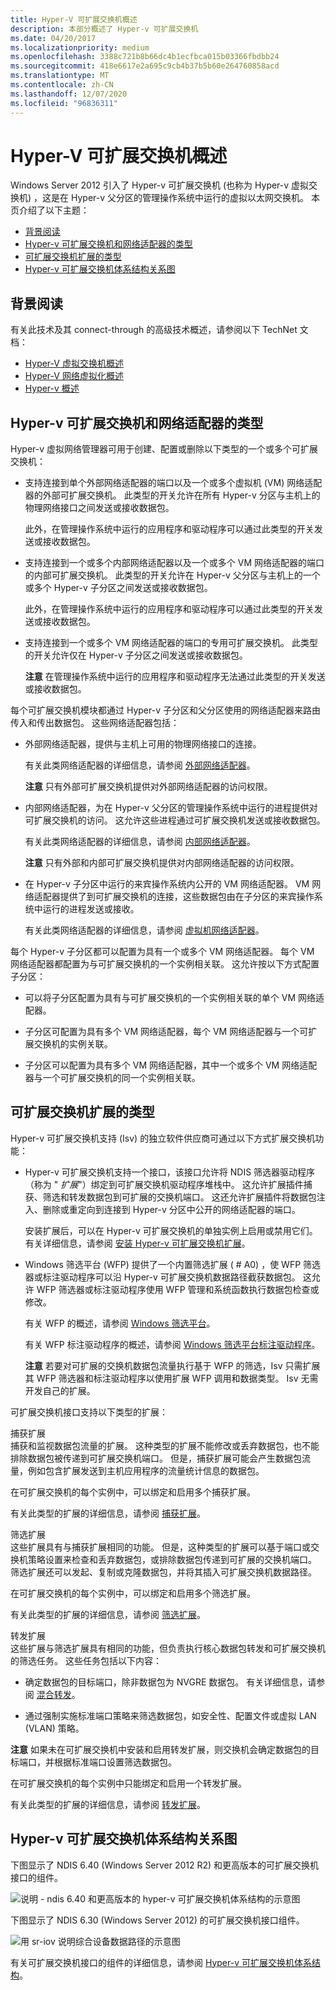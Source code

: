```yaml
---
title: Hyper-V 可扩展交换机概述
description: 本部分概述了 Hyper-v 可扩展交换机
ms.date: 04/20/2017
ms.localizationpriority: medium
ms.openlocfilehash: 3388c721b8b66dc4b1ecfbca015b03366fbdbb24
ms.sourcegitcommit: 418e6617e2a695c9cb4b37b5b60e264760858acd
ms.translationtype: MT
ms.contentlocale: zh-CN
ms.lasthandoff: 12/07/2020
ms.locfileid: "96836311"
---
```

# <a name="overview-of-the-hyper-v-extensible-switch"></a>Hyper-V 可扩展交换机概述

Windows Server 2012 引入了 Hyper-v 可扩展交换机 (也称为 Hyper-v 虚拟交换机) ，这是在 Hyper-v 父分区的管理操作系统中运行的虚拟以太网交换机。 本页介绍了以下主题：

- [背景阅读](#background-reading)
- [Hyper-v 可扩展交换机和网络适配器的类型](#types-of-hyper-v-extensible-switches-and-network-adapters)
- [可扩展交换机扩展的类型](#types-of-extensible-switch-extensions)
- [Hyper-v 可扩展交换机体系结构关系图](#hyper-v-extensible-switch-architectural-diagrams)

## <a name="background-reading"></a>背景阅读

有关此技术及其 connect-through 的高级技术概述，请参阅以下 TechNet 文档：

- [Hyper-V 虚拟交换机概述](/previous-versions/windows/it-pro/windows-server-2012-R2-and-2012/hh831823(v=ws.11))
- [Hyper-V 网络虚拟化概述](/previous-versions/windows/it-pro/windows-server-2012-R2-and-2012/jj134230(v=ws.11))
- [Hyper-v 概述](/previous-versions/windows/it-pro/windows-server-2012-R2-and-2012/hh831531(v=ws.11))

## <a name="types-of-hyper-v-extensible-switches-and-network-adapters"></a>Hyper-v 可扩展交换机和网络适配器的类型

Hyper-v 虚拟网络管理器可用于创建、配置或删除以下类型的一个或多个可扩展交换机：

- 支持连接到单个外部网络适配器的端口以及一个或多个虚拟机 (VM) 网络适配器的外部可扩展交换机。 此类型的开关允许在所有 Hyper-v 分区与主机上的物理网络接口之间发送或接收数据包。

    此外，在管理操作系统中运行的应用程序和驱动程序可以通过此类型的开关发送或接收数据包。

- 支持连接到一个或多个内部网络适配器以及一个或多个 VM 网络适配器的端口的内部可扩展交换机。 此类型的开关允许在 Hyper-v 父分区与主机上的一个或多个 Hyper-v 子分区之间发送或接收数据包。

    此外，在管理操作系统中运行的应用程序和驱动程序可以通过此类型的开关发送或接收数据包。

- 支持连接到一个或多个 VM 网络适配器的端口的专用可扩展交换机。 此类型的开关允许仅在 Hyper-v 子分区之间发送或接收数据包。

    **注意**  在管理操作系统中运行的应用程序和驱动程序无法通过此类型的开关发送或接收数据包。

每个可扩展交换机模块都通过 Hyper-v 子分区和父分区使用的网络适配器来路由传入和传出数据包。 这些网络适配器包括：

- 外部网络适配器，提供与主机上可用的物理网络接口的连接。

    有关此类网络适配器的详细信息，请参阅 [外部网络适配器](./external-network-adapters.md)。

    **注意**  只有外部可扩展交换机提供对外部网络适配器的访问权限。

- 内部网络适配器，为在 Hyper-v 父分区的管理操作系统中运行的进程提供对可扩展交换机的访问。 这允许这些进程通过可扩展交换机发送或接收数据包。

    有关此类网络适配器的详细信息，请参阅 [内部网络适配器](./internal-network-adapters.md)。

    **注意**  只有外部和内部可扩展交换机提供对内部网络适配器的访问权限。

- 在 Hyper-v 子分区中运行的来宾操作系统内公开的 VM 网络适配器。 VM 网络适配器提供了到可扩展交换机的连接，这些数据包由在子分区的来宾操作系统中运行的进程发送或接收。

    有关此类网络适配器的详细信息，请参阅 [虚拟机网络适配器](./virtual-machine-network-adapters.md)。

每个 Hyper-v 子分区都可以配置为具有一个或多个 VM 网络适配器。 每个 VM 网络适配器都配置为与可扩展交换机的一个实例相关联。 这允许按以下方式配置子分区：

- 可以将子分区配置为具有与可扩展交换机的一个实例相关联的单个 VM 网络适配器。

- 子分区可配置为具有多个 VM 网络适配器，每个 VM 网络适配器与一个可扩展交换机的实例关联。

- 子分区可以配置为具有多个 VM 网络适配器，其中一个或多个 VM 网络适配器与一个可扩展交换机的同一个实例相关联。

## <a name="types-of-extensible-switch-extensions"></a>可扩展交换机扩展的类型

Hyper-v 可扩展交换机支持 (Isv) 的独立软件供应商可通过以下方式扩展交换机功能：

- Hyper-v 可扩展交换机支持一个接口，该接口允许将 NDIS 筛选器驱动程序（称为 " *扩展*"）绑定到可扩展交换机驱动程序堆栈中。 这允许扩展插件捕获、筛选和转发数据包到可扩展的交换机端口。 这还允许扩展插件将数据包注入、删除或重定向到连接到 Hyper-v 分区中公开的网络适配器的端口。

    安装扩展后，可以在 Hyper-v 可扩展交换机的单独实例上启用或禁用它们。 有关详细信息，请参阅 [安装 Hyper-v 可扩展交换机扩展](./installing-hyper-v-extensible-switch-extensions.md)。

- Windows 筛选平台 (WFP) 提供了一个内置筛选扩展 ( # A0) ，使 WFP 筛选器或标注驱动程序可以沿 Hyper-v 可扩展交换机数据路径截获数据包。 这允许 WFP 筛选器或标注驱动程序使用 WFP 管理和系统函数执行数据包检查或修改。

    有关 WFP 的概述，请参阅 [Windows 筛选平台](./porting-packet-processing-drivers-and-apps-to-wfp.md)。

    有关 WFP 标注驱动程序的概述，请参阅 [Windows 筛选平台标注驱动程序](./windows-filtering-platform-callout-drivers2.md)。

    **注意**  若要对可扩展的交换机数据包流量执行基于 WFP 的筛选，Isv 只需扩展其 WFP 筛选器和标注驱动程序以使用扩展 WFP 调用和数据类型。 Isv 无需开发自己的扩展。

可扩展交换机接口支持以下类型的扩展：

<a href="" id="capturing-extensions"></a>捕获扩展  
捕获和监视数据包流量的扩展。 这种类型的扩展不能修改或丢弃数据包，也不能排除数据包被传递到可扩展交换机端口。 但是，捕获扩展可能会产生数据包流量，例如包含扩展发送到主机应用程序的流量统计信息的数据包。

在可扩展交换机的每个实例中，可以绑定和启用多个捕获扩展。

有关此类型的扩展的详细信息，请参阅 [捕获扩展](./capturing-extensions.md)。

<a href="" id="filtering-extensions"></a>筛选扩展  
这些扩展具有与捕获扩展相同的功能。 但是，这种类型的扩展可以基于端口或交换机策略设置来检查和丢弃数据包，或排除数据包传递到可扩展的交换机端口。 筛选扩展还可以发起、复制或克隆数据包，并将其插入可扩展交换机数据路径。

在可扩展交换机的每个实例中，可以绑定和启用多个筛选扩展。

有关此类型的扩展的详细信息，请参阅 [筛选扩展](./filtering-extensions.md)。

<a href="" id="forwarding-extensions"></a>转发扩展  
这些扩展与筛选扩展具有相同的功能，但负责执行核心数据包转发和可扩展交换机的筛选任务。 这些任务包括以下内容：

- 确定数据包的目标端口，除非数据包为 NVGRE 数据包。 有关详细信息，请参阅 [混合转发](./hybrid-forwarding.md)。

- 通过强制实施标准端口策略来筛选数据包，如安全性、配置文件或虚拟 LAN (VLAN) 策略。

**注意**  如果未在可扩展交换机中安装和启用转发扩展，则交换机会确定数据包的目标端口，并根据标准端口设置筛选数据包。

在可扩展交换机的每个实例中只能绑定和启用一个转发扩展。

有关此类型的扩展的详细信息，请参阅 [转发扩展](./filtering-extensions.md)。

## <a name="hyper-v-extensible-switch-architectural-diagrams"></a>Hyper-v 可扩展交换机体系结构关系图

下图显示了 NDIS 6.40 (Windows Server 2012 R2) 和更高版本的可扩展交换机接口的组件。

![说明 \- ndis 6.40 和更高版本的 hyper-v 可扩展交换机体系结构的示意图](images/vswitcharchitecture-ndis640.png)

下图显示了 NDIS 6.30 (Windows Server 2012) 的可扩展交换机接口组件。

![用 sr-iov 说明综合设备数据路径的示意图](images/vswitcharchitecture.png)

有关可扩展交换机接口的组件的详细信息，请参阅 [Hyper-v 可扩展交换机体系结构](./hyper-v-extensible-switch-architecture.md)。
